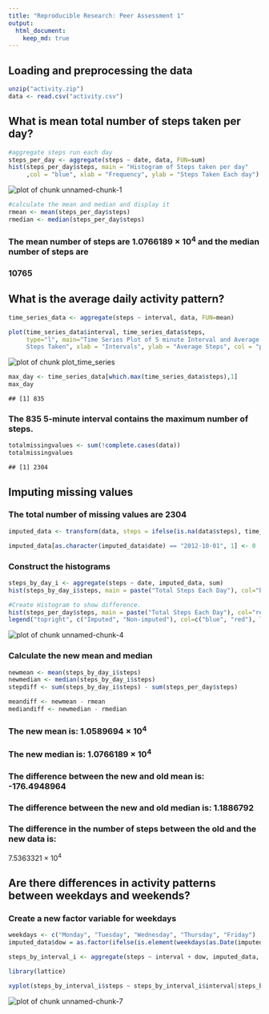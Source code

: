```yaml
---
title: "Reproducible Research: Peer Assessment 1"
output: 
  html_document:
    keep_md: true
---
```



## Loading and preprocessing the data

```r
unzip("activity.zip")
data <- read.csv("activity.csv")
```


## What is mean total number of steps taken per day?

```r
#aggregate steps run each day
steps_per_day <- aggregate(steps ~ date, data, FUN=sum) 
hist(steps_per_day$steps, main = "Histogram of Steps taken per day"
     ,col = "blue", xlab = "Frequency", ylab = "Steps Taken Each day") 
```

![plot of chunk unnamed-chunk-1](figure/unnamed-chunk-1-1.png) 

```r
#calculate the mean and median and display it
rmean <- mean(steps_per_day$steps)
rmedian <- median(steps_per_day$steps)
```
### The mean number of steps are 1.0766189 &times; 10<sup>4</sup> and the median number of steps are 
### 10765 


## What is the average daily activity pattern?


```r
time_series_data <- aggregate(steps ~ interval, data, FUN=mean)

plot(time_series_data$interval, time_series_data$steps, 
     type="l", main="Time Series Plot of 5 minute Interval and Average
     Steps Taken", xlab = "Intervals", ylab = "Average Steps", col = "pink") 
```

![plot of chunk plot_time_series](figure/plot_time_series-1.png) 

```r
max_day <- time_series_data[which.max(time_series_data$steps),1]
max_day
```

```
## [1] 835
```
### The 835 5-minute interval contains the maximum number of steps. 


```r
totalmissingvalues <- sum(!complete.cases(data))
totalmissingvalues 
```

```
## [1] 2304
```


## Imputing missing values

### The total number of missing values are 2304  



```r
imputed_data <- transform(data, steps = ifelse(is.na(data$steps), time_series_data$steps[match(data$interval, time_series_data$interval)], data$steps)) 

imputed_data[as.character(imputed_data$date) == "2012-10-01", 1] <- 0
```

### Construct the histograms

```r
steps_by_day_i <- aggregate(steps ~ date, imputed_data, sum)
hist(steps_by_day_i$steps, main = paste("Total Steps Each Day"), col="blue", xlab="Number of Steps")

#Create Histogram to show difference. 
hist(steps_per_day$steps, main = paste("Total Steps Each Day"), col="red", xlab="Number of Steps", add=T)
legend("topright", c("Imputed", "Non-imputed"), col=c("blue", "red"), lwd=10)
```

![plot of chunk unnamed-chunk-4](figure/unnamed-chunk-4-1.png) 

### Calculate the new mean and median

```r
newmean <- mean(steps_by_day_i$steps)
newmedian <- median(steps_by_day_i$steps)
stepdiff <- sum(steps_by_day_i$steps) - sum(steps_per_day$steps) 
```


```r
meandiff <- newmean - rmean
mediandiff <- newmedian - rmedian
```
### The new mean is: 1.0589694 &times; 10<sup>4</sup> 

### The new median is: 1.0766189 &times; 10<sup>4</sup> 

### The difference between the new and old mean is: -176.4948964 

### The difference between the new and old median is: 1.1886792 

### The difference in the number of steps between the old and the new data is:
7.5363321 &times; 10<sup>4</sup>
## Are there differences in activity patterns between weekdays and weekends?

### Create a new factor variable for weekdays

```r
weekdays <- c("Monday", "Tuesday", "Wednesday", "Thursday", "Friday")
imputed_data$dow = as.factor(ifelse(is.element(weekdays(as.Date(imputed_data$date)),weekdays), "Weekday", "Weekend"))

steps_by_interval_i <- aggregate(steps ~ interval + dow, imputed_data, mean)

library(lattice)

xyplot(steps_by_interval_i$steps ~ steps_by_interval_i$interval|steps_by_interval_i$dow, main="Average Steps per Day by Interval",xlab="Interval", ylab="Steps",layout=c(1,2), type="l")
```

![plot of chunk unnamed-chunk-7](figure/unnamed-chunk-7-1.png) 

